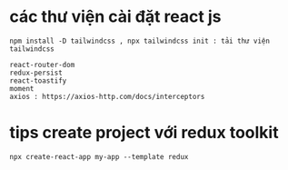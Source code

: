 # các thư viện cài đặt react js
    npm install -D tailwindcss , npx tailwindcss init : tải thư viện tailwindcss

    react-router-dom 
    redux-persist
    react-toastify
    moment
    axios : https://axios-http.com/docs/interceptors
    




# tips create project với redux toolkit
    npx create-react-app my-app --template redux